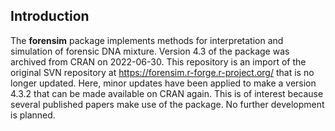 ## Introduction

The **forensim** package implements methods for interpretation and simulation
of forensic DNA mixture. Version 4.3 of the package was archived from CRAN
on 2022-06-30. This repository is an import of the original SVN repository
at https://forensim.r-forge.r-project.org/ that is no longer updated. Here,
minor updates have been applied to make a version 4.3.2 that can be made
available on CRAN again. This is of interest because several published papers
make use of the package. No further development is planned.

